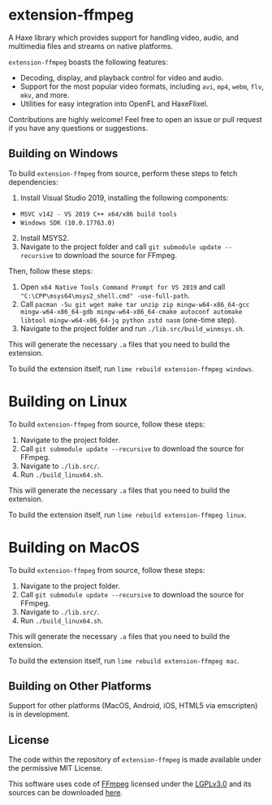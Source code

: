 # extension-ffmpeg

A Haxe library which provides support for handling video, audio, and multimedia files and streams on native platforms.

`extension-ffmpeg` boasts the following features:

- Decoding, display, and playback control for video and audio.
- Support for the most popular video formats, including `avi`, `mp4`, `webm`, `flv`, `mkv`, and more.
- Utilities for easy integration into OpenFL and HaxeFlixel.

Contributions are highly welcome! Feel free to open an issue or pull request if you have any questions or suggestions.

## Building on Windows

To build `extension-ffmpeg` from source, perform these steps to fetch dependencies:
1. Install Visual Studio 2019, installing the following components:
- `MSVC v142 - VS 2019 C++ x64/x86 build tools`
- `Windows SDK (10.0.17763.0)`
2. Install MSYS2.
3. Navigate to the project folder and call `git submodule update --recursive` to download the source for FFmpeg.

Then, follow these steps:
1. Open `x64 Native Tools Command Prompt for VS 2019` and call `"C:\CPP\msys64\msys2_shell.cmd" -use-full-path`.
2. Call `pacman -Su git wget make tar unzip zip mingw-w64-x86_64-gcc mingw-w64-x86_64-gdb mingw-w64-x86_64-cmake autoconf automake libtool mingw-w64-x86_64-jq python zstd nasm` (one-time step).
3. Navigate to the project folder and run `./lib.src/build_winmsys.sh`.

This will generate the necessary `.a` files that you need to build the extension.

To build the extension itself, run `lime rebuild extension-ffmpeg windows`.

# Building on Linux

To build `extension-ffmpeg` from source, follow these steps:
1. Navigate to the project folder.
2. Call `git submodule update --recursive` to download the source for FFmpeg.
3. Navigate to `./lib.src/`.
4. Run `./build_linux64.sh`.

This will generate the necessary `.a` files that you need to build the extension.

To build the extension itself, run `lime rebuild extension-ffmpeg linux`.

# Building on MacOS

To build `extension-ffmpeg` from source, follow these steps:
1. Navigate to the project folder.
2. Call `git submodule update --recursive` to download the source for FFmpeg.
3. Navigate to `./lib.src/`.
4. Run `./build_linux64.sh`.

This will generate the necessary `.a` files that you need to build the extension.

To build the extension itself, run `lime rebuild extension-ffmpeg mac`.

## Building on Other Platforms

Support for other platforms (MacOS, Android, iOS, HTML5 via emscripten) is in development.

## License

The code within the repository of `extension-ffmpeg` is made available under the permissive MIT License.

This software uses code of [FFmpeg](http://ffmpeg.org) licensed under the [LGPLv3.0](https://www.gnu.org/licenses/lgpl-3.0.html) and its sources can be downloaded [here](https://git.ffmpeg.org/ffmpeg).

